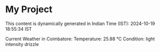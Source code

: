 # My Project

This content is dynamically generated in Indian Time (IST): 2024-10-19 18:55:34 IST


Current Weather in Coimbatore:
Temperature: 25.88 °C
Condition: light intensity drizzle
